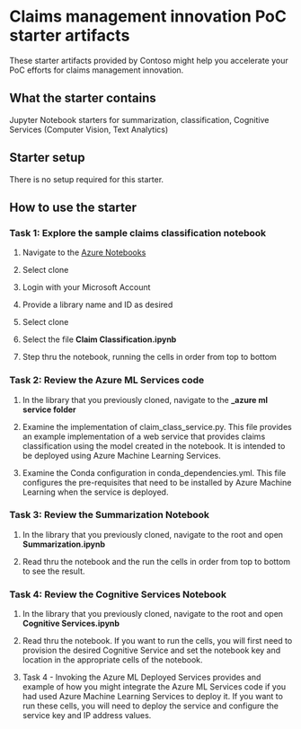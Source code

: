 # Claims management innovation PoC starter artifacts

These starter artifacts provided by Contoso might help you accelerate your PoC efforts for claims management innovation.

## What the starter contains

Jupyter Notebook starters for summarization, classification, Cognitive Services (Computer Vision, Text Analytics)

## Starter setup

There is no setup required for this starter.

## How to use the starter

### Task 1: Explore the sample claims classification notebook

1.  Navigate to the [Azure Notebooks](https://notebooks.azure.com/Solliance/libraries/claims)

2.  Select clone

3.  Login with your Microsoft Account

4.  Provide a library name and ID as desired

5.  Select clone

6.  Select the file **Claim Classification.ipynb**

7.  Step thru the notebook, running the cells in order from top to bottom


### Task 2: Review the Azure ML Services code

1.  In the library that you previously cloned, navigate to the **_azure ml service folder**

2.  Examine the implementation of claim_class_service.py. This file provides an example implementation of a web service that provides claims classification using the model created in the notebook. It is intended to be deployed using Azure Machine Learning Services.

3.  Examine the Conda configuration in conda_dependencies.yml. This file configures the pre-requisites that need to be installed by Azure Machine Learning when the service is deployed.


### Task 3: Review the Summarization Notebook

1. In the library that you previously cloned, navigate to the root and open **Summarization.ipynb**

2. Read thru the notebook and the run the cells in order from top to bottom to see the result.


### Task 4: Review the Cognitive Services Notebook

1. In the library that you previously cloned, navigate to the root and open **Cognitive Services.ipynb**

2. Read thru the notebook. If you want to run the cells, you will first need to provision the desired Cognitive Service and set the notebook key and location in the appropriate cells of the notebook.

3. Task 4 - Invoking the Azure ML Deployed Services provides and example of how you might integrate the Azure ML Services code if you had used Azure Machine Learning Services to deploy it. If you want to run these cells, you will need to deploy the service and configure the service key and IP address values.